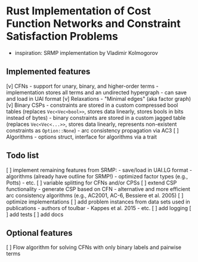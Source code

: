 # Rust Implementation of Cost Function Networks and Constraint Satisfaction Problems

- inspiration: SRMP implementation by Vladimir Kolmogorov

## Implemented features

[v] CFNs
    - support for unary, binary, and higher-order terms
    - implementation stores all terms and an undirected hypergraph
    - can save and load in UAI format
[v] Relaxations
    - "Minimal edges" (aka factor graph)
[v] Binary CSPs
    - constraints are stored in a custom compressed bool tables (replaces `Vec<Vec<bool>>`, stores data linearly, stores bools in bits instead of bytes)
    - binary constraints are stored in a custom jagged table (replaces `Vec<Vec<...>>`, stores data linearly, represents non-existent constraints as `Option::None`)
    - arc consistency propagation via AC3
[ ] Algorithms
    - options struct, interface for algorithms via a trait

## Todo list

[ ] implement remaining features from SRMP:
    - save/load in UAI.LG format
    - algorithms (already have outline for SRMP!)
    - optimized factor types (e.g., Potts)
    - etc.
[ ] variable splitting for CFNs and/or CPSs
[ ] extend CSP functionality
    - generate CSP based on CFN
    - alternative and more efficient arc consistency algorithms (e.g., AC2001, AC-6, Bessiere et al. 2005)
[ ] optimize implementations
[ ] add problem instances from data sets used in publications
    - authors of toulbar
    - Kappes et al. 2015
    - etc.
[ ] add logging
[ ] add tests
[ ] add docs

## Optional features

[ ] Flow algorithm for solving CFNs with only binary labels and pairwise terms
